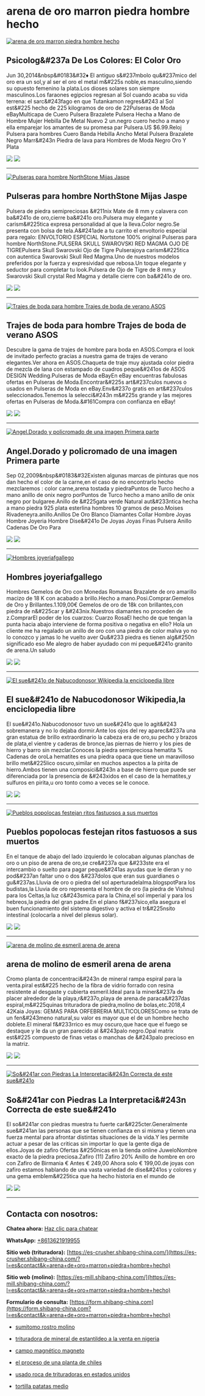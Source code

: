 # arena de oro marron piedra hombre hecho

<a href="https://swt.shibang-china.com/?l=es&img&k=arena+de+oro+marron+piedra+hombre+hecho" target="_blank">![arena de oro marron piedra hombre hecho](http://static.shibang-china.com/all-800x300/1273.jpg)</a>

## Psicolog&#237a De Los Colores: El Color Oro
Jun 30,2014&nbsp&#0183&#32♦ El antiguo s&#237mbolo qu&#237mico del oro era un sol,y al ser el oro el metal m&#225s noble,es masculino,siendo su opuesto femenino la plata.Los dioses solares son siempre masculinos.Los faraones egipcios regresan al Sol cuando acaba su vida terrena: el sarc&#243fago en que Tutankamon regres&#243 al Sol est&#225 hecho de 225 kilogramos de oro de 22Pulseras de Moda eBayMulticapa de Cuero Pulsera Brazalete Pulsera Hecha a Mano de Hombre Mujer Hebilla De Metal Nuevo 2 un.negro cuero hecho a mano y ella emparejar los amantes de su promesa par Pulsera.US $6.99.Reloj Pulsera para hombres Cuero Banda Hebilla Ancho Metal Pulsera Brazalete Negro Marr&#243n Piedra de lava para Hombres de Moda Negro Oro Y Plata


<a href="https://whatsapp.shibangsoft.com/WhatsApp.php" target="_blank" title="WhatsApp">![](http://static.shibang-china.com/icon/whatsapp.png)</a> <a href="https://swt.shibang-china.com/?l=es&icon&k=arena+de+oro+marron+piedra+hombre+hecho" target="_blank">![](http://static.shibang-china.com/icon/chat-es.png)</a>

---

<a href="https://swt.shibang-china.com/?l=es&img&k=arena+de+oro+marron+piedra+hombre+hecho" target="_blank">![Pulseras para hombre NorthStone Mijas Jaspe](http://static.shibang-china.com/all-800x300/511.jpg)</a>

## Pulseras para hombre NorthStone Mijas Jaspe
Pulsera de piedra semipreciosas &#211nix Mate de 8 mm y calavera con ba&#241o de oro,cierre ba&#241o oro.Pulsera muy elegante y carism&#225tica expresa personalidad al que la lleva.Color negro.Se presenta con bolsa de tela.A&#241ade a tu carrito el envoltorio especial para regalo: ENVOLTORIO ESPECIAL Nortstone 100% original Pulseras para hombre NorthStone.PULSERA SKULL SWAROVSKI RED MAGMA OJO DE TIGREPulsera Skull Swarovski Ojo de Tigre Pulserajoya carism&#225tica con autentica Swarovski Skull Red Magma.Uno de nuestros modelos preferidos por la fuerza y expresividad que rebosa.Un toque elegante y seductor para completar tu look.Pulsera de Ojo de Tigre de 8 mm.y Swarovski Skull crystal Red Magma y detalle cierre con ba&#241o de oro.


<a href="https://whatsapp.shibangsoft.com/WhatsApp.php" target="_blank" title="WhatsApp">![](http://static.shibang-china.com/icon/whatsapp.png)</a> <a href="https://swt.shibang-china.com/?l=es&icon&k=arena+de+oro+marron+piedra+hombre+hecho" target="_blank">![](http://static.shibang-china.com/icon/chat-es.png)</a>

---

<a href="https://swt.shibang-china.com/?l=es&img&k=arena+de+oro+marron+piedra+hombre+hecho" target="_blank">![Trajes de boda para hombre Trajes de boda de verano ASOS](http://static.shibang-china.com/all-800x300/347.jpg)</a>

## Trajes de boda para hombre Trajes de boda de verano ASOS
Descubre la gama de trajes de hombre para boda en ASOS.Compra el look de invitado perfecto gracias a nuestra gama de trajes de verano elegantes.Ver ahora en ASOS.Chaqueta de traje muy ajustada color piedra de mezcla de lana con estampado de cuadros peque&#241os de ASOS DESIGN Wedding.Pulseras de Moda eBayEn eBay encuentras fabulosas ofertas en Pulseras de Moda.Encontrar&#225s art&#237culos nuevos o usados en Pulseras de Moda en eBay.Env&#237o gratis en art&#237culos seleccionados.Tenemos la selecci&#243n m&#225s grande y las mejores ofertas en Pulseras de Moda.&#161Compra con confianza en eBay!


<a href="https://whatsapp.shibangsoft.com/WhatsApp.php" target="_blank" title="WhatsApp">![](http://static.shibang-china.com/icon/whatsapp.png)</a> <a href="https://swt.shibang-china.com/?l=es&icon&k=arena+de+oro+marron+piedra+hombre+hecho" target="_blank">![](http://static.shibang-china.com/icon/chat-es.png)</a>

---

<a href="https://swt.shibang-china.com/?l=es&img&k=arena+de+oro+marron+piedra+hombre+hecho" target="_blank">![Angel.Dorado y policromado de una imagen Primera parte](http://static.shibang-china.com/all-800x300/1072.jpg)</a>

## Angel.Dorado y policromado de una imagen Primera parte
Sep 02,2009&nbsp&#0183&#32Existen algunas marcas de pinturas que nos dan hecho el color de la carne,en el caso de no encontrarlo hecho mezclaremos : color carne,arena tostada y piedraPuntos de Turco hecho a mano anillo de onix negro porPuntos de Turco hecho a mano anillo de onix negro por bulgaree.Anillo de &#225gata verde Natural aut&#233ntica hecha a mano piedra 925 plata esterlina hombres 10 gramos de peso.Moises Rivadeneyra.anillo.Anillos De Oro Blanco Diamantes Collar Hombre Joyas Hombre Joyeria Hombre Dise&#241o De Joyas Joyas Finas Pulsera Anillo Cadenas De Oro Para


<a href="https://whatsapp.shibangsoft.com/WhatsApp.php" target="_blank" title="WhatsApp">![](http://static.shibang-china.com/icon/whatsapp.png)</a> <a href="https://swt.shibang-china.com/?l=es&icon&k=arena+de+oro+marron+piedra+hombre+hecho" target="_blank">![](http://static.shibang-china.com/icon/chat-es.png)</a>

---

<a href="https://swt.shibang-china.com/?l=es&img&k=arena+de+oro+marron+piedra+hombre+hecho" target="_blank">![Hombres joyeriafgallego](http://static.shibang-china.com/all-800x300/780.jpg)</a>

## Hombres joyeriafgallego
Hombres Gemelos de Oro con Monedas Romanas Brazalete de oro amarillo macizo de 18 K con acabado a brillo.Hecho a mano.Posi.Comprar.Gemelos de Oro y Brillantes.1.109,00€ Gemelos de oro de 18k con brillantes,con piedra de n&#225car y &#243nix.Nuestros diamantes no proceden de z.ComprarEl poder de los cuarzos: Cuarzo RosaEl hecho de que tengan la punta hacia abajo interviene de forma positiva o negativa en ello? Hola un cliente me ha regalado un anillo de oro con una piedra de color malva yo no lo conozco y jamas lo he vuelto aver Qu&#233 piedra es tienen alg&#250n significado eso Me alegro de haber ayudado con mi peque&#241o granito de arena.Un saludo


<a href="https://whatsapp.shibangsoft.com/WhatsApp.php" target="_blank" title="WhatsApp">![](http://static.shibang-china.com/icon/whatsapp.png)</a> <a href="https://swt.shibang-china.com/?l=es&icon&k=arena+de+oro+marron+piedra+hombre+hecho" target="_blank">![](http://static.shibang-china.com/icon/chat-es.png)</a>

---

<a href="https://swt.shibang-china.com/?l=es&img&k=arena+de+oro+marron+piedra+hombre+hecho" target="_blank">![El sue&#241o de Nabucodonosor Wikipedia,la enciclopedia libre](http://static.shibang-china.com/all-800x300/687.jpg)</a>

## El sue&#241o de Nabucodonosor Wikipedia,la enciclopedia libre
El sue&#241o.Nabucodonosor tuvo un sue&#241o que lo agit&#243 sobremanera y no lo dejaba dormir.Ante los ojos del rey aparec&#237a una gran estatua de brillo extraordinario la cabeza era de oro,su pecho y brazos de plata,el vientre y caderas de bronce,las piernas de hierro y los pies de hierro y barro sin mezclar.Conoces la piedra semipreciosa hematita % Cadenas de oroLa hematites es una piedra opaca que tiene un maravilloso brillo met&#225lico oscuro,similar en muchos aspectos a la pirita de hierro.Ambos tienen una composici&#243n a base de hierro que puede ser diferenciada por la presencia de &#243xidos en el caso de la hematites,y sulfuros en pirita,u oro tonto como a veces se le conoce.


<a href="https://whatsapp.shibangsoft.com/WhatsApp.php" target="_blank" title="WhatsApp">![](http://static.shibang-china.com/icon/whatsapp.png)</a> <a href="https://swt.shibang-china.com/?l=es&icon&k=arena+de+oro+marron+piedra+hombre+hecho" target="_blank">![](http://static.shibang-china.com/icon/chat-es.png)</a>

---

<a href="https://swt.shibang-china.com/?l=es&img&k=arena+de+oro+marron+piedra+hombre+hecho" target="_blank">![Pueblos popolocas festejan ritos fastuosos a sus muertos](http://static.shibang-china.com/all-800x300/935.jpg)</a>

## Pueblos popolocas festejan ritos fastuosos a sus muertos
En el tanque de abajo del lado izquierdo le colocaban algunas planchas de oro o un piso de arena de oro,se cre&#237a que &#233ste era el intercambio o suelto para pagar peque&#241as ayudas que le dieran y no pod&#237an faltar uno o dos &#237dolos que eran sus guardianes o gu&#237as.Lluvia de oro o piedra del sol aperturadelalma.blogspotPara los budistas,la Lluvia de oro representa el hombre de oro (la piedra de Vishnu) para los Celtas,la luz c&#243smica para la China,el sol imperial y para los hebreos,la piedra del gran padre.En el plano f&#237sico,ella asegura el buen funcionamiento del sistema digestivo y activa el tr&#225nsito intestinal (colocarla a nivel del plexus solar).


<a href="https://whatsapp.shibangsoft.com/WhatsApp.php" target="_blank" title="WhatsApp">![](http://static.shibang-china.com/icon/whatsapp.png)</a> <a href="https://swt.shibang-china.com/?l=es&icon&k=arena+de+oro+marron+piedra+hombre+hecho" target="_blank">![](http://static.shibang-china.com/icon/chat-es.png)</a>

---

<a href="https://swt.shibang-china.com/?l=es&img&k=arena+de+oro+marron+piedra+hombre+hecho" target="_blank">![arena de molino de esmeril arena de arena](http://static.shibang-china.com/all-800x300/1387.jpg)</a>

## arena de molino de esmeril arena de arena
Cromo planta de concentraci&#243n de mineral rampa espiral para la venta.piral est&#225 hecho de la fibra de vidrio forrado con resina resistente al desgaste y cubierta esmeril.Ideal para la miner&#237a de placer alrededor de la playa,r&#237o,playa de arena.de paraca&#237das espiral,m&#225quinas trituradora de piedra,molino de bolas,etc.2018,4 42Kaia Joyas: GEMAS PARA ORFEBRERIA MULTICOLORESComo se trata de un fen&#243meno natural,su valor es mayor que el de un hombre hecho doblete.El mineral f&#233rrico es muy oscuro,que hace que el fuego se destaque y le da un gran parecido al &#243palo negro.Opal matrix est&#225 compuesto de finas vetas o manchas de &#243palo precioso en la matriz.


<a href="https://whatsapp.shibangsoft.com/WhatsApp.php" target="_blank" title="WhatsApp">![](http://static.shibang-china.com/icon/whatsapp.png)</a> <a href="https://swt.shibang-china.com/?l=es&icon&k=arena+de+oro+marron+piedra+hombre+hecho" target="_blank">![](http://static.shibang-china.com/icon/chat-es.png)</a>

---

<a href="https://swt.shibang-china.com/?l=es&img&k=arena+de+oro+marron+piedra+hombre+hecho" target="_blank">![So&#241ar con Piedras La Interpretaci&#243n Correcta de este sue&#241o](http://static.shibang-china.com/all-800x300/55.jpg)</a>

## So&#241ar con Piedras La Interpretaci&#243n Correcta de este sue&#241o
El so&#241ar con piedras muestra tu fuerte car&#225cter.Generalmente sue&#241an las personas que se tienen confianza en si misma y tienen una fuerza mental para afrontar distintas situaciones de la vida.Y les permite actuar a pesar de las criticas sin importar lo que la gente diga de ellos.Joyas de zafiro Ofertas &#250nicas en la tienda online JuweloNombre exacto de la piedra preciosa.Zafiro (11) Zafiro 20% Anillo de hombre en oro con Zafiro de Birmania € Antes € 249,00 Ahora solo € 199,00.de joyas con zafiro estamos hablando de una vasta variedad de dise&#241os y colores y una gema emblem&#225tica que ha hecho historia en el mundo de


<a href="https://whatsapp.shibangsoft.com/WhatsApp.php" target="_blank" title="WhatsApp">![](http://static.shibang-china.com/icon/whatsapp.png)</a> <a href="https://swt.shibang-china.com/?l=es&icon&k=arena+de+oro+marron+piedra+hombre+hecho" target="_blank">![](http://static.shibang-china.com/icon/chat-es.png)</a>

---
## Contacta con nosotros:

**Chatea ahora:** [Haz clic para chatear](https://swt.shibang-china.com?l=es&contact&k=arena+de+oro+marron+piedra+hombre+hecho)

**WhatsApp:**  [+8613621919955](https://whatsapp.shibangsoft.com/WhatsApp.php)

**Sitio web (trituradora):** [https://es-crusher.shibang-china.com/](https://es-crusher.shibang-china.com/?l=es&contact&k=arena+de+oro+marron+piedra+hombre+hecho)

**Sitio web (molino):** [https://es-mill.shibang-china.com/](https://es-mill.shibang-china.com/?l=es&contact&k=arena+de+oro+marron+piedra+hombre+hecho)

**Formulario de consulta:** [https://form.shibang-china.com](https://form.shibang-china.com?l=es&contact&k=arena+de+oro+marron+piedra+hombre+hecho)

* [sumitomo rostro molino](../89/sumitomo%20rostro%20molino.md)

* [trituradora de mineral de estantildeo a la venta en nigeria](../84/trituradora%20de%20mineral%20de%20estantildeo%20a%20la%20venta%20en%20nigeria.md)

* [campo magnético magneto](../92/campo%20magn%C3%A9tico%20magneto.md)

* [el proceso de una planta de chiles](../92/el%20proceso%20de%20una%20planta%20de%20chiles.md)

* [usado roca de trituradoras en estados unidos](../94/usado%20roca%20de%20trituradoras%20en%20estados%20unidos.md)

* [tortilla patatas medio](../83/tortilla%20patatas%20medio.md)